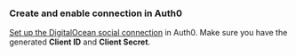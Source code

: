 ### Create and enable connection in Auth0
[Set up the DigitalOcean social connection](/dashboard/guides/connections/set-up-connections-social) in Auth0. Make sure you have the generated **Client ID** and **Client Secret**.
